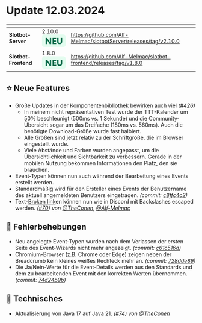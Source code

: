# Update 12.03.2024

<table data-card-size="large" data-view="cards"><thead><tr><th></th><th></th><th data-hidden data-card-target data-type="content-ref"></th></tr></thead><tbody><tr><td><strong>Slotbot-Server</strong></td><td>2.10.0 <img src="../../.gitbook/assets/Badge-New.png" alt="Neu" data-size="line"></td><td><a href="https://github.com/Alf-Melmac/slotbotServer/releases/tag/v2.10.0">https://github.com/Alf-Melmac/slotbotServer/releases/tag/v2.10.0</a></td></tr><tr><td><strong>Slotbot-Frontend</strong></td><td>1.8.0 <img src="../../.gitbook/assets/Badge-New.png" alt="Neu" data-size="line"></td><td><a href="https://github.com/Alf-Melmac/slotbot-frontend/releases/tag/v1.8.0">https://github.com/Alf-Melmac/slotbot-frontend/releases/tag/v1.8.0</a></td></tr></tbody></table>

## ⭐ Neue Features

* Große Updates in der Komponentenbibliothek bewirken auch viel _(_[_#426_](https://github.com/Alf-Melmac/slotbot-frontend/pull/426)_)_
  * In meinem nicht repräsentativen Test wurde der TTT-Kalender um 50% beschleunigt (500ms vs. 1 Sekunde) und die Community-Übersicht sogar um das Dreifache (180ms vs. 560ms). Auch die benötigte Download-Größe wurde fast halbiert.
  * Alle Größen sind jetzt relativ zu der Schriftgröße, die im Browser eingestellt wurde.
  * Viele Abstände und Farben wurden angepasst, um die Übersichtlichkeit und Sichtbarkeit zu verbessern. Gerade in der mobilen Nutzung bekommen Informationen den Platz, den sie brauchen.
* Event-Typen können nun auch während der Bearbeitung eines Events erstellt werden.
* Standardmäßig wird für den Ersteller eines Events der Benutzername des aktuell angemeldeten Benutzers eingetragen. _(commit:_ [_c8ffc4c2_](https://github.com/Alf-Melmac/slotbot-frontend/commit/c8ffc4c2a762fcec7373b7c974b1a7e20001f12e)_)_
* Text-[Broken link](broken-reference "mention")en können nun wie in Discord mit Backslashes escaped werden. _(_[_#70_](https://github.com/Alf-Melmac/slotbotServer/pull/70)_) von_ [_@TheConen_](https://github.com/TheConen)_,_ [_@Alf-Melmac_](https://github.com/Alf-Melmac)

## 🐞 Fehlerbehebungen

* Neu angelegte Event-Typen wurden nach dem Verlassen der ersten Seite des Event-Wizards nicht mehr angezeigt. _(commit:_ [_c61c516d_](https://github.com/Alf-Melmac/slotbot-frontend/commit/c61c516d165ad1d93440c0068dad021f8e4e8ee0)_)_
* Chromium-Browser (z.B. Chrome oder Edge) zeigen neben der Breadcrumb kein kleines weißes Rechteck mehr an. _(commit:_ [_728dde89_](https://github.com/Alf-Melmac/slotbot-frontend/commit/728dde89b4829851c7d46b78142a61132ad0a757)_)_
* Die Ja/Nein-Werte für die Event-Details werden aus den Standards und dem zu bearbeitenden Event mit den korrekten Werten übernommen. _(commit:_ [_74d24b9b_](https://github.com/Alf-Melmac/slotbot-frontend/commit/74d24b9bda64d505736c0779f961b0099ccc2d12)_)_

## 🔨 Technisches

* Aktualisierung von Java 17 auf Java 21. _(_[_#74_](https://github.com/Alf-Melmac/slotbotServer/pull/74)_) von_ [_@TheConen_](https://github.com/TheConen)

